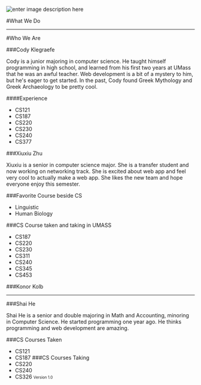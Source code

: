 ![enter image description here](https://lh5.googleusercontent.com/-JNX6ClQ1OJ8/VBdiyZ7wnfI/AAAAAAAAACE/rwlvcsMffHY/s0/FL.png "FL.png") 

#What We Do

<!--Once we figure out what we do-->


----------


#Who We Are

###Cody Klegraefe

Cody is a junior majoring in computer science. He taught himself programming in high school, and learned from his first two years at UMass that he was an awful teacher. Web development is a bit of a mystery to him, but he's eager to get started. In the past, Cody found Greek Mythology and Greek Archaeology to be pretty cool.

####Experience

 - CS121
 - CS187
 - CS220
 - CS230
 - CS240
 - CS377


###Xiuxiu Zhu

Xiuxiu is a senior in computer science major. She is a transfer student and now working on networking track. She is excited about web app and feel very cool to actually make a web app. She likes the new team and hope everyone enjoy this semester. 

###Favorite Course beside CS
 - Linguistic
 - Human Biology

###CS Course taken and taking in UMASS
 - CS187
 - CS220
 - CS230
 - CS311
 - CS240
 - CS345
 - CS453
 
###Konor Kolb

<!--Next person continue here-->
----------
###Shai He

Shai He is a senior and double majoring in Math and Accounting, minoring in Computer Science. He started programming one year ago. He thinks programming and web development are amazing.

###CS Courses Taken
 - CS121
 - CS187
###CS Courses Taking
 - CS220
 - CS240
 - CS326
<font size=1>Version 1.0</font>
